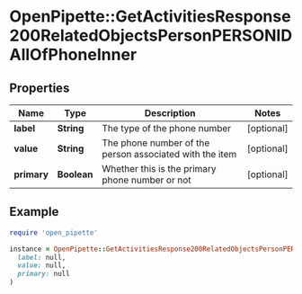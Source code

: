# OpenPipette::GetActivitiesResponse200RelatedObjectsPersonPERSONIDAllOfPhoneInner

## Properties

| Name | Type | Description | Notes |
| ---- | ---- | ----------- | ----- |
| **label** | **String** | The type of the phone number | [optional] |
| **value** | **String** | The phone number of the person associated with the item | [optional] |
| **primary** | **Boolean** | Whether this is the primary phone number or not | [optional] |

## Example

```ruby
require 'open_pipette'

instance = OpenPipette::GetActivitiesResponse200RelatedObjectsPersonPERSONIDAllOfPhoneInner.new(
  label: null,
  value: null,
  primary: null
)
```

